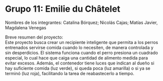# Grupo 11: Emilie du Châtelet
Nombres de los integrantes: Catalina Bórquez; Nicolás Cajas; Matías Javier, Magdalena Venegas 

Breve resumen del proyecto: \
Este proyecto busca crear un recipiente inteligente que permita a los perros entrenados servirse comida cuando lo necesiten, de manera controlada y sin desperdicios. El sistema funciona cuando el perro presiona un cuadrado especial, lo cual hace que caiga una cantidad de alimento medida para evitar excesos. Además, el contenedor tiene luces que indican al dueño si hay suficiente comida (luz verde), si queda poca (luz amarilla) o si ya se terminó (luz roja), facilitando la tarea de reabastecerlo a tiempo.
